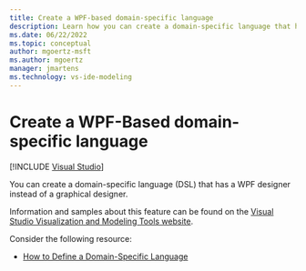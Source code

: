 ```yaml
---
title: Create a WPF-based domain-specific language
description: Learn how you can create a domain-specific language that has a WPF designer instead of a graphical designer.
ms.date: 06/22/2022
ms.topic: conceptual
author: mgoertz-msft
ms.author: mgoertz
manager: jmartens
ms.technology: vs-ide-modeling
---
```


# Create a WPF-Based domain-specific language

[!INCLUDE [Visual Studio](~/includes/applies-to-version/vs-windows-only.md)]

You can create a domain-specific language (DSL) that has a WPF designer instead of a graphical designer.

Information and samples about this feature can be found on the [Visual Studio Visualization and Modeling Tools website](https://code.msdn.microsoft.com/Visualization-and-Modeling-313535db).

Consider the following resource:

- [How to Define a Domain-Specific Language](../modeling/how-to-define-a-domain-specific-language.md)

